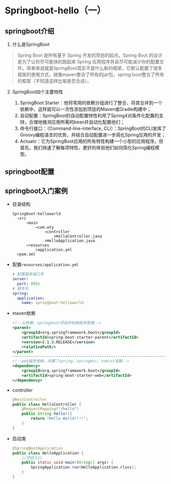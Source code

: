 # Springboot-hello（一）

## springboot介绍

1. 什么是SpringBoot

>Spring Boot 是所有基于 Spring 开发的项目的起点。Spring Boot 的设计是为了让你尽可能快的跑起来 Spring 应用程序并且尽可能减少你的配置文件。简单来说就是SpringBoot其实不是什么新的框架，它默认配置了很多框架的使用方式，就像maven整合了所有的jar包，spring boot整合了所有的框架（不知道这样比喻是否合适）。

2. SpringBoot四个主要特性

   1. SpringBoot Starter：他将常用的依赖分组进行了整合，将其合并到一个依赖中，这样就可以一次性添加到项目的Maven或Gradle构建中；
   2. 自动配置：SpringBoot的自动配置特性利用了Spring4对条件化配置的支持，合理地推测应用所需的bean并自动化配置他们；
   3. 命令行接口：（Command-line-interface, CLI）：SpringBoot的CLI发挥了Groovy编程语言的优势，并结合自动配置进一步简化Spring应用的开发；
   4. Actuatir：它为SpringBoot应用的所有特性构建一个小型的应用程序。但首先，我们快速了解每项特性，更好的体验他们如何简化Spring编程模型。

## springboot配置



## springboot入门案例

* 目录结构

  ```
  Springboot-helloworld
  	→src
		→main
  			→com.wty
  				→controller
  					>HelloController.java
  				>HelloApplication.java
  		→resourses
  			>application.yml
  	>pom.xml
  ```
  
* 配置`resourses/application.yml`

  ```yaml
  # 配置服务端口号
  server:
    port: 8081
  # 服务名
  spring:
    application:
      name: springboot-helloworld
  ```

* maven依赖

  ```xml
  <!--父依赖，springboot项目的依赖版本管理-->
  <parent>
      <groupId>org.springframework.boot</groupId>
      <artifactId>spring-boot-starter-parent</artifactId>
      <version>2.1.3.RELEASE</version>
      <relativePath/>
  </parent>
  ---------------------------------------------------------------------
  <!--web服务依赖，内置了spring，springmvc，tomcat容器-->
  <dependency>
      <groupId>org.springframework.boot</groupId>
      <artifactId>spring-boot-starter-web</artifactId>
  </dependency>
  ```

* controller

  ```java
  @RestController
  public class HelloController {
      @RequestMapping("/hello")
      public String hello(){
          return "Hello World!!!!";
      }
  }
  ```
  
* 启动类

  ```java
  @SpringBootApplication
  public class HelloApplication {
      //项目入口
      public static void main(String[] args) {
          SpringApplication.run(HelloApplication.class);
      }
  }
  ```

  